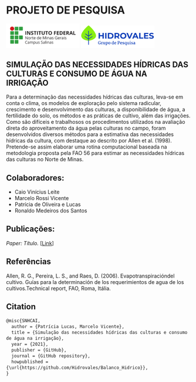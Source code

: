 # PROJETO DE PESQUISA
<img src="https://github.com/Hidrovales/Balanco_Hidrico/blob/main/Figuras/salinas_horizontal_jpg.jpg?raw=true" width="200"/>   <img src="https://github.com/Hidrovales/Balanco_Hidrico/blob/main/Figuras/logo_color_horizontal_small_2.png?raw=true" width="200"/>
## SIMULAÇÃO DAS NECESSIDADES HÍDRICAS DAS CULTURAS E CONSUMO DE ÁGUA NA IRRIGAÇÃO
Para a determinação das necessidades hídricas das culturas, leva-se em conta o clima, os modelos de exploração pelo sistema radicular, crescimento e desenvolvimento das culturas, a disponibilidade de água, a fertilidade do solo, os métodos e as práticas de cultivo, além das irrigações. Como são difíceis e trabalhosos os procedimentos utilizados na avaliação direta do aproveitamento da água pelas culturas no campo, foram desenvolvidos diversos métodos para a estimativa das necessidades hídricas da cultura, com destaque ao descrito por Allen et al. (1998). Pretende-se assim elaborar uma rotina computacional baseada na metodologia proposta pela FAO 56 para estimar as necessidades hídricas das culturas no Norte de Minas.

## Colaboradores:

- Caio Vinícius Leite
- Marcelo Rossi Vicente
- Patrícia de Oliveira e Lucas
- Ronaldo Medeiros dos Santos

## Publicações:
*Paper: Título.* [[Link]()]


## Referências

Allen, R. G., Pereira, L. S., and Raes, D. (2006). Evapotranspiracióndel cultivo. Guías para la determinación de los requerimientos de agua de los cultivos.Technical report, FAO, Roma, Itália.

## Citation

```
@misc{SNHCAI,
  author = {Patrícia Lucas, Marcelo Vicente},
  title = {Simulação das necessidades hídricas das culturas e consumo de água na irrigação},
  year = {2021},
  publisher = {GitHub},
  journal = {GitHub repository},
  howpublished = {\url{https://github.com/Hidrovales/Balanco_Hidrico}},
}
```
